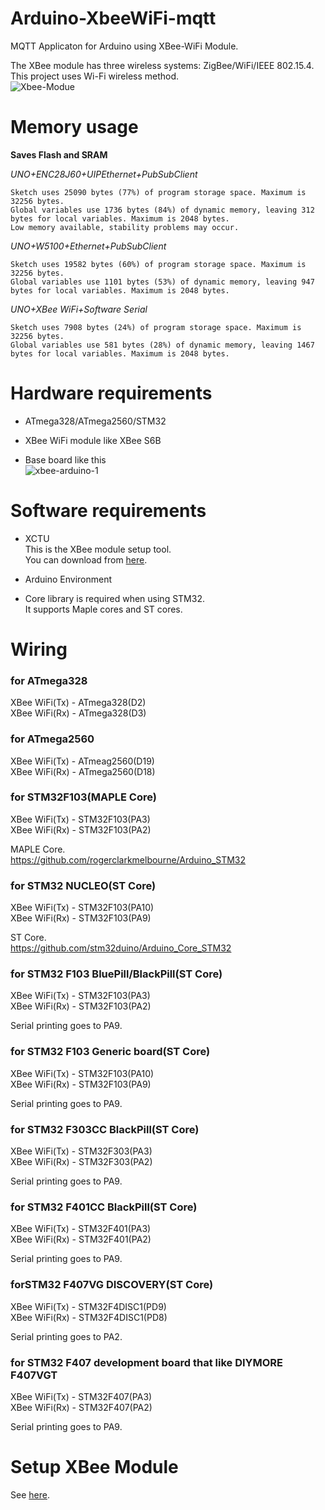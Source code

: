 # Arduino-XbeeWiFi-mqtt
MQTT Applicaton for Arduino using XBee-WiFi Module. 

The XBee module has three wireless systems: ZigBee/WiFi/IEEE 802.15.4.   
This project uses Wi-Fi wireless method.   
![Xbee-Modue](https://user-images.githubusercontent.com/6020549/228780419-e6623881-1a44-4087-b9a6-f3be927e5c04.JPG)

# Memory usage
__Saves Flash and SRAM__   

_UNO+ENC28J60+UIPEthernet+PubSubClient_

```
Sketch uses 25090 bytes (77%) of program storage space. Maximum is 32256 bytes.
Global variables use 1736 bytes (84%) of dynamic memory, leaving 312 bytes for local variables. Maximum is 2048 bytes.
Low memory available, stability problems may occur.
```

_UNO+W5100+Ethernet+PubSubClient_

```
Sketch uses 19582 bytes (60%) of program storage space. Maximum is 32256 bytes.
Global variables use 1101 bytes (53%) of dynamic memory, leaving 947 bytes for local variables. Maximum is 2048 bytes.
```

_UNO+XBee WiFi+Software Serial_

```
Sketch uses 7908 bytes (24%) of program storage space. Maximum is 32256 bytes.
Global variables use 581 bytes (28%) of dynamic memory, leaving 1467 bytes for local variables. Maximum is 2048 bytes.
```

# Hardware requirements   
- ATmega328/ATmega2560/STM32   

- XBee WiFi module like XBee S6B   

- Base board like this   
![xbee-arduino-1](https://user-images.githubusercontent.com/6020549/228780907-5c8457e1-30cb-4bec-af40-a8a2353fc585.JPG)

# Software requirements   
- XCTU    
 This is the XBee module setup tool.   
 You can download from [here](https://hub.digi.com/support/products/xctu/?path=/support/asset/).   

- Arduino Environment   

- Core library is required when using STM32.   
 It supports Maple cores and ST cores.   


# Wiring   

### for ATmega328   

XBee WiFi(Tx) - ATmega328(D2)   
XBee WiFi(Rx) - ATmega328(D3)   


### for ATmega2560   

XBee WiFi(Tx) - ATmeag2560(D19)   
XBee WiFi(Rx) - ATmega2560(D18)   


### for STM32F103(MAPLE Core)   

XBee WiFi(Tx) - STM32F103(PA3)   
XBee WiFi(Rx) - STM32F103(PA2)   

MAPLE Core.    
https://github.com/rogerclarkmelbourne/Arduino_STM32   


### for STM32 NUCLEO(ST Core)   

XBee WiFi(Tx) - STM32F103(PA10)   
XBee WiFi(Rx) - STM32F103(PA9)   


ST Core.    
https://github.com/stm32duino/Arduino_Core_STM32   


### for STM32 F103 BluePill/BlackPill(ST Core)   

XBee WiFi(Tx) - STM32F103(PA3)   
XBee WiFi(Rx) - STM32F103(PA2)   

Serial printing goes to PA9.   


### for STM32 F103 Generic board(ST Core)   

XBee WiFi(Tx) - STM32F103(PA10)   
XBee WiFi(Rx) - STM32F103(PA9)   

Serial printing goes to PA9.   


### for STM32 F303CC BlackPill(ST Core)   

XBee WiFi(Tx) - STM32F303(PA3)   
XBee WiFi(Rx) - STM32F303(PA2)   

Serial printing goes to PA9.   


### for STM32 F401CC BlackPill(ST Core)    

XBee WiFi(Tx) - STM32F401(PA3)   
XBee WiFi(Rx) - STM32F401(PA2)   

Serial printing goes to PA9.   

### forSTM32 F407VG DISCOVERY(ST Core)   

XBee WiFi(Tx) - STM32F4DISC1(PD9)   
XBee WiFi(Rx) - STM32F4DISC1(PD8)   

Serial printing goes to PA2.   

### for STM32 F407 development board that like DIYMORE F407VGT   

XBee WiFi(Tx) - STM32F407(PA3)   
XBee WiFi(Rx) - STM32F407(PA2)   

Serial printing goes to PA9.   

# Setup XBee Module   
See [here](https://github.com/nopnop2002/Arduino-XbeeWiFi-mqtt/tree/main/Setup).   
